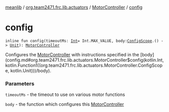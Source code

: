 [meanlib](../../index.md) / [org.team2471.frc.lib.actuators](../index.md) / [MotorController](index.md) / [config](./config.md)

# config

`inline fun config(timeoutMs: `[`Int`](https://kotlinlang.org/api/latest/jvm/stdlib/kotlin/-int/index.html)` = Int.MAX_VALUE, body: `[`ConfigScope`](-config-scope/index.md)`.() -> `[`Unit`](https://kotlinlang.org/api/latest/jvm/stdlib/kotlin/-unit/index.html)`): `[`MotorController`](index.md)

Configures the [MotorController](index.md) with instructions specified in the [body](config.md#org.team2471.frc.lib.actuators.MotorController$config(kotlin.Int, kotlin.Function1((org.team2471.frc.lib.actuators.MotorController.ConfigScope, kotlin.Unit)))/body).

### Parameters

`timeoutMs` - the timeout to use on various motor functions

`body` - the function which configures this [MotorController](index.md)